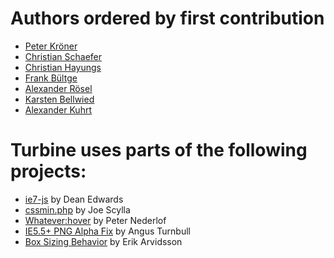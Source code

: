 Authors ordered by first contribution
=====================================

  - [Peter Kröner][1]
  - [Christian Schaefer][2]
  - [Christian Hayungs][10]
  - [Frank Bültge][3]
  - [Alexander Rösel][9]
  - [Karsten Bellwied][11]
  - [Alexander Kuhrt][12]


Turbine uses parts of the following projects:
=============================================

  - [ie7-js][4] by Dean Edwards
  - [cssmin.php][5] by Joe Scylla
  - [Whatever:hover][6] by Peter Nederlof
  - [IE5.5+ PNG Alpha Fix][7] by Angus Turnbull
  - [Box Sizing Behavior][8] by Erik Arvidsson


  [1]: http://www.peterkroener.de
  [2]: http://twitter.com/derSchepp
  [3]: http://bueltge.de
  [4]: http://code.google.com/p/ie7-js/
  [5]: http://code.google.com/p/cssmin/
  [6]: http://www.xs4all.nl/~peterned/
  [7]: http://www.twinhelix.com
  [8]: http://webfx.eae.net/dhtml/boxsizing/boxsizing.html
  [9]: http://twitter.com/traxmaxx
  [10]: http://hayungs.de/
  [11]: http://zierfischkaefig.de/
  [12]: http://www.kuhrtbendler.de/
